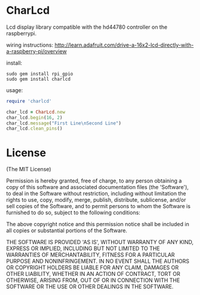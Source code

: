 CharLcd
=======

Lcd display library compatible with the hd44780 controller on the raspberrypi.

wiring instructions:
http://learn.adafruit.com/drive-a-16x2-lcd-directly-with-a-raspberry-pi/overview

install:
```
sudo gem install rpi_gpio
sudo gem install charlcd
```

usage:
``` ruby
require 'charlcd'

char_lcd = CharLcd.new
char_lcd.begin(16, 2)
char_lcd.message("First Line\nSecond Line")
char_lcd.clean_pins()
```

License
=======
(The MIT License)

Permission is hereby granted, free of charge, to any person obtaining a copy of this software and associated documentation files (the 'Software'), to deal in the Software without restriction, including without limitation the rights to use, copy, modify, merge, publish, distribute, sublicense, and/or sell copies of the Software, and to permit persons to whom the Software is furnished to do so, subject to the following conditions:

The above copyright notice and this permission notice shall be included in all copies or substantial portions of the Software.

THE SOFTWARE IS PROVIDED 'AS IS', WITHOUT WARRANTY OF ANY KIND, EXPRESS OR IMPLIED, INCLUDING BUT NOT LIMITED TO THE WARRANTIES OF MERCHANTABILITY, FITNESS FOR A PARTICULAR PURPOSE AND NONINFRINGEMENT. IN NO EVENT SHALL THE AUTHORS OR COPYRIGHT HOLDERS BE LIABLE FOR ANY CLAIM, DAMAGES OR OTHER LIABILITY, WHETHER IN AN ACTION OF CONTRACT, TORT OR OTHERWISE, ARISING FROM, OUT OF OR IN CONNECTION WITH THE SOFTWARE OR THE USE OR OTHER DEALINGS IN THE SOFTWARE.
